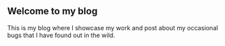 ## Welcome to my blog


This is my blog where I showcase my work and post about my occasional bugs that I have found out in the wild. 

